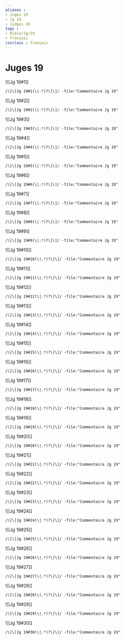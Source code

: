```yaml
---
aliases : 
- Juges 19
- Jg 19
- Judges 19
tags : 
- Bible/Jg/19
- français
cssclass : français
---
```


# Juges 19

![[Jg 19#1]]

```query
/\[\[Jg 19#1(\|.*)?\]\]/ -file:"Commentaire Jg 19"
```

![[Jg 19#2]]

```query
/\[\[Jg 19#2(\|.*)?\]\]/ -file:"Commentaire Jg 19"
```

![[Jg 19#3]]

```query
/\[\[Jg 19#3(\|.*)?\]\]/ -file:"Commentaire Jg 19"
```

![[Jg 19#4]]

```query
/\[\[Jg 19#4(\|.*)?\]\]/ -file:"Commentaire Jg 19"
```

![[Jg 19#5]]

```query
/\[\[Jg 19#5(\|.*)?\]\]/ -file:"Commentaire Jg 19"
```

![[Jg 19#6]]

```query
/\[\[Jg 19#6(\|.*)?\]\]/ -file:"Commentaire Jg 19"
```

![[Jg 19#7]]

```query
/\[\[Jg 19#7(\|.*)?\]\]/ -file:"Commentaire Jg 19"
```

![[Jg 19#8]]

```query
/\[\[Jg 19#8(\|.*)?\]\]/ -file:"Commentaire Jg 19"
```

![[Jg 19#9]]

```query
/\[\[Jg 19#9(\|.*)?\]\]/ -file:"Commentaire Jg 19"
```

![[Jg 19#10]]

```query
/\[\[Jg 19#10(\|.*)?\]\]/ -file:"Commentaire Jg 19"
```

![[Jg 19#11]]

```query
/\[\[Jg 19#11(\|.*)?\]\]/ -file:"Commentaire Jg 19"
```

![[Jg 19#12]]

```query
/\[\[Jg 19#12(\|.*)?\]\]/ -file:"Commentaire Jg 19"
```

![[Jg 19#13]]

```query
/\[\[Jg 19#13(\|.*)?\]\]/ -file:"Commentaire Jg 19"
```

![[Jg 19#14]]

```query
/\[\[Jg 19#14(\|.*)?\]\]/ -file:"Commentaire Jg 19"
```

![[Jg 19#15]]

```query
/\[\[Jg 19#15(\|.*)?\]\]/ -file:"Commentaire Jg 19"
```

![[Jg 19#16]]

```query
/\[\[Jg 19#16(\|.*)?\]\]/ -file:"Commentaire Jg 19"
```

![[Jg 19#17]]

```query
/\[\[Jg 19#17(\|.*)?\]\]/ -file:"Commentaire Jg 19"
```

![[Jg 19#18]]

```query
/\[\[Jg 19#18(\|.*)?\]\]/ -file:"Commentaire Jg 19"
```

![[Jg 19#19]]

```query
/\[\[Jg 19#19(\|.*)?\]\]/ -file:"Commentaire Jg 19"
```

![[Jg 19#20]]

```query
/\[\[Jg 19#20(\|.*)?\]\]/ -file:"Commentaire Jg 19"
```

![[Jg 19#21]]

```query
/\[\[Jg 19#21(\|.*)?\]\]/ -file:"Commentaire Jg 19"
```

![[Jg 19#22]]

```query
/\[\[Jg 19#22(\|.*)?\]\]/ -file:"Commentaire Jg 19"
```

![[Jg 19#23]]

```query
/\[\[Jg 19#23(\|.*)?\]\]/ -file:"Commentaire Jg 19"
```

![[Jg 19#24]]

```query
/\[\[Jg 19#24(\|.*)?\]\]/ -file:"Commentaire Jg 19"
```

![[Jg 19#25]]

```query
/\[\[Jg 19#25(\|.*)?\]\]/ -file:"Commentaire Jg 19"
```

![[Jg 19#26]]

```query
/\[\[Jg 19#26(\|.*)?\]\]/ -file:"Commentaire Jg 19"
```

![[Jg 19#27]]

```query
/\[\[Jg 19#27(\|.*)?\]\]/ -file:"Commentaire Jg 19"
```

![[Jg 19#28]]

```query
/\[\[Jg 19#28(\|.*)?\]\]/ -file:"Commentaire Jg 19"
```

![[Jg 19#29]]

```query
/\[\[Jg 19#29(\|.*)?\]\]/ -file:"Commentaire Jg 19"
```

![[Jg 19#30]]

```query
/\[\[Jg 19#30(\|.*)?\]\]/ -file:"Commentaire Jg 19"
```

